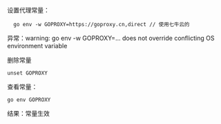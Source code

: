  设置代理常量：
  ```
    go env -w GOPROXY=https://goproxy.cn,direct // 使用七牛云的
  ```
  
  异常：warning: go env -w GOPROXY=... does not override conflicting OS environment variable
  
  删除常量
  ```
  unset GOPROXY
  ```

  查看常量：
  ```
  go env GOPROXY
  ```
  结果：常量生效
